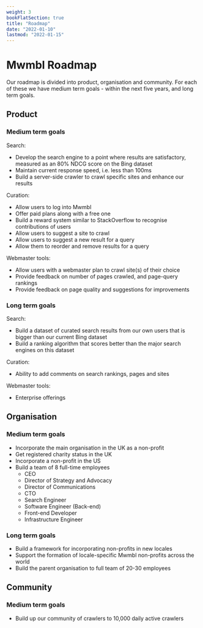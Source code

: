 ```yaml
---
weight: 3
bookFlatSection: true
title: "Roadmap"
date: "2022-01-10"
lastmod: "2022-01-15"
---
```


# Mwmbl Roadmap

Our roadmap is divided into product, organisation and community. For each of these we have medium term goals - 
within the next five years, and long term goals.

## Product

### Medium term goals

Search:
- Develop the search engine to a point where results are satisfactory, measured as an 80% NDCG score on the Bing dataset
- Maintain current response speed, i.e. less than 100ms
- Build a server-side crawler to crawl specific sites and enhance our results

Curation:
- Allow users to log into Mwmbl
- Offer paid plans along with a free one
- Build a reward system similar to StackOverflow to recognise contributions of users
- Allow users to suggest a site to crawl
- Allow users to suggest a new result for a query
- Allow them to reorder and remove results for a query

Webmaster tools:
- Allow users with a webmaster plan to crawl site(s) of their choice
- Provide feedback on number of pages crawled, and page-query rankings
- Provide feedback on page quality and suggestions for improvements

### Long term goals

Search:
- Build a dataset of curated search results from our own users that is bigger than our current Bing dataset
- Build a ranking algorithm that scores better than the major search engines on this dataset

Curation:
- Ability to add comments on search rankings, pages and sites

Webmaster tools:
- Enterprise offerings

## Organisation

### Medium term goals

- Incorporate the main organisation in the UK as a non-profit
- Get registered charity status in the UK
- Incorporate a non-profit in the US
- Build a team of 8 full-time employees
  - CEO
  - Director of Strategy and Advocacy
  - Director of Communications
  - CTO
  - Search Engineer
  - Software Engineer (Back-end)
  - Front-end Developer
  - Infrastructure Engineer

### Long term goals

- Build a framework for incorporating non-profits in new locales
- Support the formation of locale-specific Mwmbl non-profits across the world
- Build the parent organisation to full team of 20-30 employees

## Community

### Medium term goals

  - Build up our community of crawlers to 10,000 daily active crawlers